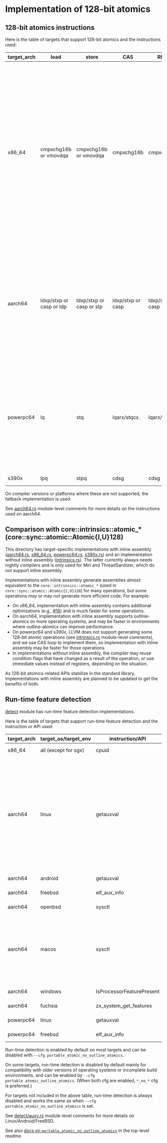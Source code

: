 # Implementation of 128-bit atomics

## 128-bit atomics instructions

Here is the table of targets that support 128-bit atomics and the instructions used:

| target_arch | load | store | CAS | RMW | note |
| ----------- | ---- | ----- | --- | --- | ---- |
| x86_64 | cmpxchg16b or vmovdqa | cmpxchg16b or vmovdqa | cmpxchg16b | cmpxchg16b | cmpxchg16b target feature required. vmovdqa requires Intel or AMD CPU with AVX. <br> Both compile-time and run-time detection are supported for cmpxchg16b. vmovdqa is currently run-time detection only.  <br> Requires rustc 1.59+ when cmpxchg16b target feature is enabled at compile-time, otherwise requires rustc 1.69+ |
| aarch64 | ldxp/stxp or casp or ldp | ldxp/stxp or casp or stp | ldxp/stxp or casp | ldxp/stxp or casp | casp requires lse target feature, ldp/stp requires lse2 target feature. <br> Both compile-time and run-time detection are supported for lse. lse2 is currently compile-time detection only.  <br> Requires rustc 1.59+ |
| powerpc64 | lq | stq | lqarx/stqcx. | lqarx/stqcx. | Requires target-cpu pwr8+ (powerpc64le is pwr8 by default). Both compile-time and run-time detection are supported (run-time detection is currently disabled by default). <br> Requires nightly |
| s390x | lpq | stpq | cdsg | cdsg | Requires nightly |

On compiler versions or platforms where these are not supported, the fallback implementation is used.

See [aarch64.rs](aarch64.rs) module-level comments for more details on the instructions used on aarch64.

## Comparison with core::intrinsics::atomic_\* (core::sync::atomic::Atomic{I,U}128)

This directory has target-specific implementations with inline assembly ([aarch64.rs](aarch64.rs), [x86_64.rs](x86_64.rs), [powerpc64.rs](powerpc64.rs), [s390x.rs](s390x.rs)) and an implementation without inline assembly ([intrinsics.rs](intrinsics.rs)). The latter currently always needs nightly compilers and is only used for Miri and ThreadSanitizer, which do not support inline assembly.

Implementations with inline assembly generate assemblies almost equivalent to the `core::intrinsics::atomic_*` (used in `core::sync::atomic::Atomic{I,U}128`) for many operations, but some operations may or may not generate more efficient code. For example:

- On x86_64, implementation with inline assembly contains additional optimizations (e.g., [#16](https://github.com/taiki-e/portable-atomic/pull/16)) and is much faster for some operations.
- On aarch64, implementation with inline assembly supports outline-atomics on more operating systems, and may be faster in environments where outline-atomics can improve performance.
- On powerpc64 and s390x, LLVM does not support generating some 128-bit atomic operations (see [intrinsics.rs](intrinsics.rs) module-level comments), and we use CAS loop to implement them, so implementation with inline assembly may be faster for those operations.
- In implementations without inline assembly, the compiler may reuse condition flags that have changed as a result of the operation, or use immediate values instead of registers, depending on the situation.

As 128-bit atomics-related APIs stabilize in the standard library, implementations with inline assembly are planned to be updated to get the benefits of both.

## Run-time feature detection

[detect](detect) module has run-time feature detection implementations.

Here is the table of targets that support run-time feature detection and the instruction or API used:

| target_arch | target_os/target_env | instruction/API | note |
| ----------- | -------------------- | --------------- | ---- |
| x86_64      | all (except for sgx) | cpuid           | Enabled by default |
| aarch64     | linux                | getauxval       | Only enabled by default on `*-linux-gnu*`, and `*-linux-musl*"` (default is static linking)/`*-linux-ohos*` (default is dynamic linking) with dynamic linking enabled. |
| aarch64     | android              | getauxval       | Enabled by default |
| aarch64     | freebsd              | elf_aux_info    | Enabled by default |
| aarch64     | openbsd              | sysctl          | Enabled by default |
| aarch64     | macos                | sysctl          | Currently only used in tests because FEAT_LSE and FEAT_LSE2 are always available at compile-time. |
| aarch64     | windows              | IsProcessorFeaturePresent | Enabled by default |
| aarch64     | fuchsia              | zx_system_get_features | Enabled by default |
| powerpc64   | linux                | getauxval       | Disabled by default |
| powerpc64   | freebsd              | elf_aux_info    | Disabled by default |

Run-time detection is enabled by default on most targets and can be disabled with `--cfg portable_atomic_no_outline_atomics`.

On some targets, run-time detection is disabled by default mainly for compatibility with older versions of operating systems or incomplete build environments, and can be enabled by `--cfg portable_atomic_outline_atomics`. (When both cfg are enabled, `*_no_*` cfg is preferred.)

For targets not included in the above table, run-time detection is always disabled and works the same as when `--cfg portable_atomic_no_outline_atomics` is set.

See [detect/auxv.rs](detect/auxv.rs) module-level comments for more details on Linux/Android/FreeBSD.

See also [docs on `portable_atomic_no_outline_atomics`](https://github.com/taiki-e/portable-atomic/blob/HEAD/README.md#optional-cfg-no-outline-atomics) in the top-level readme.
